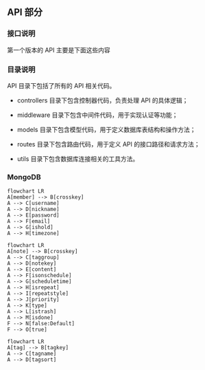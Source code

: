 ## API 部分

### 接口说明

第一个版本的 API 主要是下面这些内容

### 目录说明

API 目录下包括了所有的 API 相关代码。

- controllers 目录下包含控制器代码，负责处理 API 的具体逻辑；

- middleware 目录下包含中间件代码，用于实现认证等功能；

- models 目录下包含模型代码，用于定义数据库表结构和操作方法；

- routes 目录下包含路由代码，用于定义 API 的接口路径和请求方法；

- utils 目录下包含数据库连接相关的工具方法。

### MongoDB

```mermaid
flowchart LR
A[member] --> B[crosskey]
A --> C[username]
A --> D[nickname]
A --> E[password]
A --> F[email]
A --> G[ishold]
A --> H[timezone]
```

```mermaid
flowchart LR
A[note] --> B[crosskey]
A --> C[taggroup]
A --> D[notekey]
A --> E[content]
A --> F[isonschedule]
A --> G[scheduletime]
A --> H[isrepeat]
A --> I[repeatstyle]
A --> J[priority]
A --> K[type]
A --> L[istrash]
A --> M[isdone]
F --> N[false:Default]
F --> O[true]
```

```mermaid
flowchart LR
A[tag] --> B[tagkey]
A --> C[tagname]
A --> D[tagsort]
```
